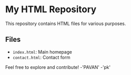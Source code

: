 # My HTML Repository

This repository contains HTML files for various purposes.

## Files
- `index.html`: Main homepage
- `contact.html`: Contact form

Feel free to explore and contribute!
-'PAVAN'
-'pk'